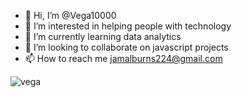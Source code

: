 - 👋 Hi, I’m @Vega10000
- 👀 I’m interested in helping people with technology
- 🌱 I’m currently learning data analytics
- 💞️ I’m looking to collaborate on javascript projects
- 📫 How to reach me jamalburns224@gmail.com

![vega](https://user-images.githubusercontent.com/131797675/234338262-ebdc7c74-a1cc-4fcc-96a0-b2904c83a409.jpg)
